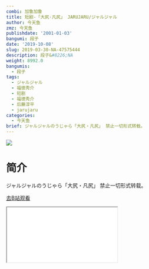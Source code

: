 ```yaml
---
combi: 加鲁加鲁
title: 短剧-「大尻·凡尻」 JARUJARU/ジャルジャル
author: 今天鱼
zmz: 今天鱼
publishdate: '2001-01-03'
bangumi: 段子
date: '2019-10-08'
slug: 2019-03-30-NA-47575444
description: 段子&#8226;NA
weight: 8992.0
bangumis:
  - 段子
tags:
  - ジャルジャル
  - 福徳秀介
  - 短剧
  - 福德秀介
  - 后藤淳平
  - jarujaru
categories:
  - 今天鱼
brief: ジャルジャルのうじゃら「大尻・凡尻」 禁止一切形式转载。
---
```

![](https://i.imgur.com/qxgk5az.jpg)
# 简介  
ジャルジャルのうじゃら「大尻・凡尻」
禁止一切形式转载。  

[去B站观看](https://www.bilibili.com/video/av47575444/)
<div class ="resp-container"><iframe class="testiframe" src="//player.bilibili.com/player.html?aid=47575444"", scrolling="no", allowfullscreen="true" > </iframe></div> 
